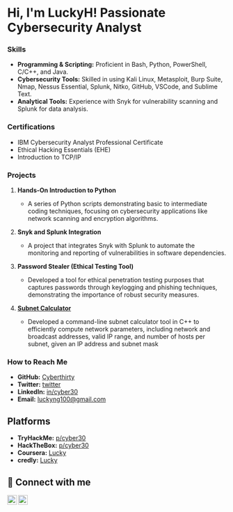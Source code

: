 # Hi, I'm LuckyH! Passionate Cybersecurity Analyst

### Skills

- **Programming & Scripting:** Proficient in Bash, Python, PowerShell, C/C++, and Java.
- **Cybersecurity Tools:** Skilled in using Kali Linux, Metasploit, Burp Suite, Nmap, Nessus Essential, Splunk, Nitko, GitHub, VSCode, and Sublime Text.
- **Analytical Tools:** Experience with Snyk for vulnerability scanning and Splunk for data analysis.

### Certifications

- IBM Cybersecurity Analyst Professional Certificate
- Ethical Hacking Essentials (EHE)
- Introduction to TCP/IP

### Projects

1. **Hands-On Introduction to Python**
   - A series of Python scripts demonstrating basic to intermediate coding techniques, focusing on cybersecurity applications like network scanning and encryption algorithms.

2. **Snyk and Splunk Integration**
   - A project that integrates Snyk with Splunk to automate the monitoring and reporting of vulnerabilities in software dependencies.

3. **Password Stealer (Ethical Testing Tool)**
   - Developed a tool for ethical penetration testing purposes that captures passwords through keylogging and phishing techniques, demonstrating the importance of robust security measures.

4. **[Subnet Calculator](https://github.com/cyberthirty/Subnet-Calculator)**
   - Developed a command-line subnet calculator tool in C++ to efficiently compute network parameters, including network and broadcast addresses, valid IP range, and number of hosts per subnet, given an IP address and subnet mask
    
### How to Reach Me

- **GitHub:** [Cyberthirty](https://github.com/cyberthirty)
- **Twitter:** [twitter](https://twitter.com/cyberthirty30)
- **LinkedIn:** [in/cyber30](https://linkedin.com/in/cyber30)
- **Email:** [luckyng100@gmail.com](mailto:luckyng100@gmail.com)

## Platforms

- **TryHackMe:** [p/cyber30](https://tryhackme.com/p/cyber30)
- **HackTheBox:** [p/cyber30](https://app.hackthebox.com/profile/1751803)
- **Coursera:** [Lucky](https://www.coursera.org/learner/lucky-ngabuh)
- **credly:** [Lucky](https://www.credly.com/users/lucky-ngabuh)

## 🤳 Connect with me

[<img align="left" alt="cyberthirty30 | Twitter" width="22px" src="https://cdn.jsdelivr.net/npm/simple-icons@v3/icons/twitter.svg" />][twitter]
[<img align="left" alt="Cyber30 | LinkedIn" width="22px" src="https://cdn.jsdelivr.net/npm/simple-icons@v3/icons/linkedin.svg" />][linkedin]

[twitter]: https://twitter.com/cyberthirty30
[linkedin]: https://linkedin.com/in/cyber30

</div>
<!--
**cyberthirty/cyberthirty** is a ✨ _special_ ✨ repository because its `README.md` (this file) appears on your GitHub profile.

Here are some ideas to get you started:

- 🔭 I’m currently working on ...
- 🌱 I’m currently learning ...
- 👯 I’m looking to collaborate on ...
- 🤔 I’m looking for help with ...
- 💬 Ask me about ...
- 📫 How to reach me: ...
- 😄 Pronouns: ...
- ⚡ Fun fact: ...
-->

